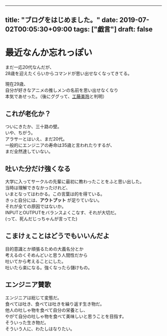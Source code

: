 
---
title: "ブログをはじめました。"
date: 2019-07-02T00:05:30+09:00
tags: ["戯言"]
draft: false
---

# 最近なんか忘れっぽい
まだ一応20代なんだが、  
28歳を迎えたくらいからコマンドが思い出せなくなってきてる。  

現在29歳、  
自分が好きなアニメの推しメンの名前を思い出せなくなり  
本気であせった。（後にググって、[工藤美玲](https://anibu.jp/20181105-ibnn-kudou-110940.html)と判明）

## これが老化か？
ついにきたか、三十路の壁。  
いや、ちがう。  
アラサーとはいえ、まだ20代。  
一般的にエンジニアの寿命は35歳と言われたりするが、  
まだ全然達していない。  

## 吐いた分だけ強くなる
大学に入ってサークルの先輩に最初に教わったことをふと思い出した。  
当時は理解できなかったけれど、  
いまとなってはわかる。この言葉は的を得ている。  
きっと自分には、**アウトプット** が足りていない。  
それが全ての原因ではないか。  
INPUTとOUTPUTをバランスよくこなす、それが大切だ。  
(って、死んだじっちゃんが言ってた)  

## こまけぇことはどうでもいいんだよ
目的意識とか頑張るための大義名分とか  
考えるのくそめんどいと思う人間性だから    
吐いてから考えることにした。  
吐いたら楽になる。強くなったら儲けもの。  

## エンジニア賛歌
エンジニアは総じて変態だ。  
食べては吐き、食べては吐きを繰り返す生き物だ。  
他人の吐しゃ物を食べて自分の栄養とし、    
やがて自分の吐しゃ物を食べて美味しいと思うことを目指す。  
そういった生き物だ。  
そういう人に、わたしはなりたい。

